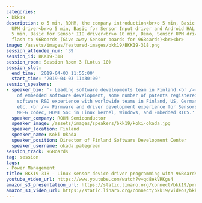 ```yaml
---
categories:
- bkk19
description: o 5 min, ROHM, the company introduction<br>o 5 min, Basic for Sensor
  UPM driver<br>o 5 min, Basic for Sensor Input driver and Android HAL driver<br>o
  5 min, Basic for Sensor IIO driver<br>o 10 min, Demo, Sensor UPM driver build and
  flash to 96Boards (Give away Sensor boards for 96Boards)<br><br>
image: /assets/images/featured-images/bkk19/BKK19-318.png
session_attendee_num: '39'
session_id: BKK19-318
session_room: Session Room 3 (Lotus 10)
session_slot:
  end_time: '2019-04-03 11:55:00'
  start_time: '2019-04-03 11:30:00'
session_speakers:
- speaker_bio: '- Leading software developments team in Finland.<br />- Over 20 years
    of embedded software development, some number of patents registered.<br />- Offshore
    software R&D experience with worldwide teams in Finland, US, Germany, India, China,
    etc..<br />- Firmware and driver development experience for Sensors, Wi-Fi SoC,
    MPEG codec, HDMI SoC in Linux kernel, Windows, and Embedded RTOS.'
  speaker_company: ROHM Semiconductor
  speaker_image: /assets/images/speakers/bkk19/koki-okada.jpg
  speaker_location: Finland
  speaker_name: Koki Okada
  speaker_position: Director of Finland Software Development Center
  speaker_username: okada.palegreen
session_track: 96Boards
tag: session
tags:
- Power Management
title: BKK19-318 - Linux sensor device driver programming with 96Boards
youtube_video_url: https://www.youtube.com/watch?v=qd8ekVRKgs4
amazon_s3_presentation_url: https://static.linaro.org/connect/bkk19/presentations/bkk19-318.pdf
amazon_s3_video_url: https://static.linaro.org/connect/bkk19/videos/bkk19-318.mp4
---
```

